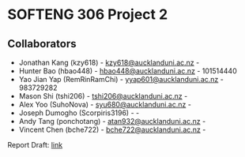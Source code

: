 # SOFTENG 306 Project 2

## Collaborators
* Jonathan Kang (kzy618) - kzy618@aucklanduni.ac.nz - 
* Hunter Bao (hbao448) - hbao448@aucklanduni.ac.nz - 101514440
* Yao Jian Yap (RemRinRamChi) - yyap601@aucklanduni.ac.nz - 983729282
* Mason Shi (tshi206) - tshi206@aucklanduni.ac.nz -
* Alex Yoo (SuhoNova) - syu680@aucklanduni.ac.nz -
* Joseph Dumogho (Scorpiris3196) -  -
* Andy Tang (ponchotang) - atan932@aucklanduni.ac.nz - 
* Vincent Chen (bche722) - bche722@aucklanduni.ac.nz -

Report Draft: [link](https://drive.google.com/drive/u/1/folders/0B8oJg2cVCcK6anY3T2RTV1VoSzg)
